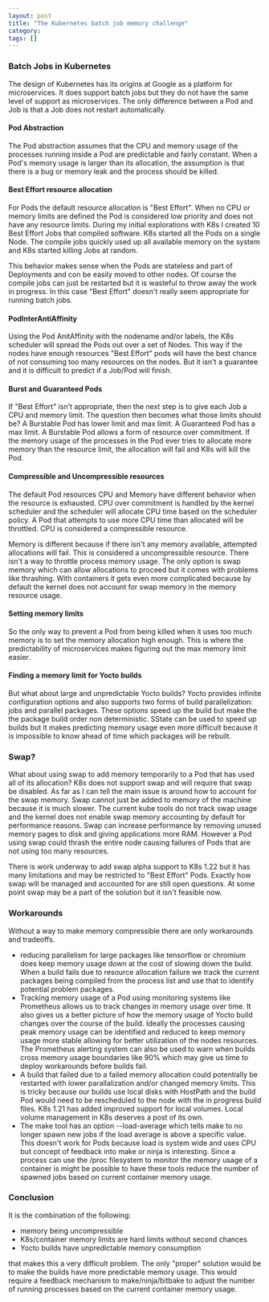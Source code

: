```yaml
---
layout: post
title: "The Kubernetes batch job memory challenge"
category: 
tags: []
---
```


### Batch Jobs in Kubernetes

The design of Kubernetes has its origins at Google as a platform for
microservices. It does support batch jobs but they do not have the
same level of support as microservices. The only difference between a
Pod and Job is that a Job does not restart automatically. 

#### Pod Abstraction

The Pod abstraction assumes that the CPU and memory usage of the
processes running inside a Pod are predictable and fairly
constant. When a Pod's memory usage is larger than its allocation, the
assumption is that there is a bug or memory leak and the process
should be killed.

#### Best Effort resource allocation

For Pods the default resource allocation is "Best Effort". When no CPU
or memory limits are defined the Pod is considered low priority and
does not have any resource limits. During my initial explorations with
K8s I created 10 Best Effort Jobs that compiled software. K8s started
all the Pods on a single Node. The compile jobs quickly used up all
available memory on the system and K8s started killing Jobs at random.

This behavior makes sense when the Pods are stateless and part of
Deployments and con be easily moved to other nodes. Of course the
compile jobs can just be restarted but it is wasteful to throw away
the work in progress. In this case "Best Effort" doesn't really seem
appropriate for running batch jobs.

#### PodInterAntiAffinity

Using the Pod AnitAffinity with the nodename and/or labels, the K8s
scheduler will spread the Pods out over a set of Nodes. This way if
the nodes have enough resources "Best Effort" pods will have the best
chance of not consuming too many resources on the nodes. But it isn't
a guarantee and it is difficult to predict if a Job/Pod will finish.

#### Burst and Guaranteed Pods

If "Best Effort" isn't appropriate, then the next step is to give each
Job a CPU and memory limit. The question then becomes what those
limits should be? A Burstable Pod has lower limit and max limit. A
Guaranteed Pod has a max limit. A Burstable Pod allows a form of
resource over commitment. If the memory usage of the processes in the
Pod ever tries to allocate more memory than the resource limit, the
allocation will fail and K8s will kill the Pod.

#### Compressible and Uncompressible resources

The default Pod resources CPU and Memory have different behavior when
the resource is exhausted. CPU over commitment is handled by the
kernel scheduler and the scheduler will allocate CPU time based on the
scheduler policy. A Pod that attempts to use more CPU time than
allocated will be throttled. CPU is considered a compressible
resource.

Memory is different because if there isn't any memory available,
attempted allocations will fail. This is considered a uncompressible
resource. There isn't a way to throttle process memory usage. The only
option is swap memory which can allow allocations to proceed but it
comes with problems like thrashing. With containers it gets even more
complicated because by default the kernel does not account for swap
memory in the memory resource usage.

#### Setting memory limits

So the only way to prevent a Pod from being killed when it uses too
much memory is to set the memory allocation high enough. This is where
the predictability of microservices makes figuring out the max memory
limit easier.

#### Finding a memory limit for Yocto builds

But what about large and unpredictable Yocto builds? Yocto provides
infinite configuration options and also supports two forms of build
parallelization: jobs and parallel packages. These options speed up
the build but make the the package build order non
deterministic. SState can be used to speed up builds but it makes
predicting memory usage even more difficult because it is impossible
to know ahead of time which packages will be rebuilt.

### Swap?

What about using swap to add memory temporarily to a Pod that has used
all of its allocation? K8s does not support swap and will require that
swap be disabled. As far as I can tell the main issue is around how to
account for the swap memory. Swap cannot just be added to memory of
the machine because it is much slower. The current kube tools do not
track swap usage and the kernel does not enable swap memory accounting
by default for performance reasons. Swap can increase performance by
removing unused memory pages to disk and giving applications more
RAM. However a Pod using swap could thrash the entire node causing
failures of Pods that are not using too many resources.

There is work underway to add swap alpha support to K8s 1.22 but it
has many limitations and may be restricted to "Best Effort"
Pods. Exactly how swap will be managed and accounted for are still
open questions. At some point swap may be a part of the solution but
it isn't feasible now.

### Workarounds

Without a way to make memory compressible there are only workarounds
and tradeoffs.

- reducing parallelism for large packages like tensorflow or chromium
  does keep memory usage down at the cost of slowing down the
  build. When a build fails due to resource allocation failure we
  track the current packages being compiled from the process list and
  use that to identify potential problem packages.
- Tracking memory usage of a Pod using monitoring systems like
  Prometheus allows us to track changes in memory usage over time. It
  also gives us a better picture of how the memory usage of Yocto
  build changes over the course of the build. Ideally the processes
  causing peak memory usage can be identified and reduced to keep
  memory usage more stable allowing for better utilization of the
  nodes resources. The Prometheus alerting system can also be used to
  warn when builds cross memory usage boundaries like 90% which may
  give us time to deploy workarounds before builds fail.
- A build that failed due to a failed memory allocation could
  potentially be restarted with lower parallalization and/or changed
  memory limits. This is tricky because our builds use local disks
  with HostPath and the build Pod would need to be rescheduled to the
  node with the in progress build files. K8s 1.21 has added improved
  support for local volumes. Local volume management in K8s deserves a
  post of its own.
- The make tool has an option --load-average which tells make to no
  longer spawn new jobs if the load average is above a specific
  value. This doesn't work for Pods because load is system wide and
  uses CPU but concept of feedback into make or ninja is
  interesting. Since a process can use the /proc filesystem to monitor
  the memory usage of a container is might be possible to have these
  tools reduce the number of spawned jobs based on current container
  memory usage.

### Conclusion

It is the combination of the following:

- memory being uncompressible
- K8s/container memory limits are hard limits without second chances
- Yocto builds have unpredictable memory consumption

that makes this a very difficult problem. The only "proper" solution
would be to make the builds have more predictable memory usage. This
would require a feedback mechanism to make/ninja/bitbake to adjust the
number of running processes based on the current container memory
usage.
